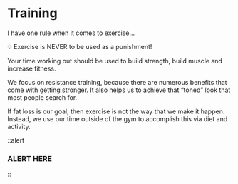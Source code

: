 # Training

I have one rule when it comes to exercise…

💡 Exercise is NEVER to be used as a punishment!

Your time working out should be used to build strength, build muscle and increase fitness.

We focus on resistance training, because there are numerous benefits that come with getting stronger. It also helps us to achieve that “toned” look that most people search for.

If fat loss is our goal, then exercise is not the way that we make it happen. Instead, we use our time outside of the gym to accomplish this via diet and activity.

::alert
### ALERT HERE
::
